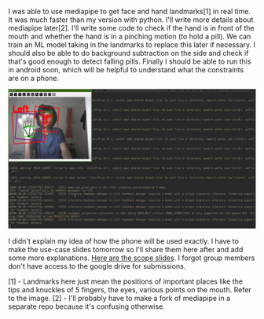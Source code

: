 I was able to use mediapipe to get face and hand landmarks[1] in real time. It was much faster than my version with python. I'll write more details about mediapipe later[2]. I'll write some code to check if the hand is in front of the mouth and whether the hand is in a pinching motion (to hold a pill). We can train an ML model taking in the landmarks to replace this later if necessary. I should also be able to do background subtraction on the side and check if that's good enough to detect falling pills. Finally I should be able to run this in android soon, which will be helpful to understand what the constraints are on a phone.

![mediapipe-landmarks](/doc/multimedia/landmarks-demo.jpg)

I didn't explain my idea of how the phone will be used exactly. I have to make the use-case slides tomorrow so I'll share them here after and add some more explanations. [Here are the scope slides](/doc/multimedia/group_b_slides.pdf). I forgot group members don't have access to the google drive for submissions.

[1] - Landmarks here just mean the positions of important places like the tips and knuckles of 5 fingers, the eyes, various points on the mouth. Refer to the image.
[2] - I'll probably have to make a fork of mediapipe in a separate repo because it's confusing otherwise.
